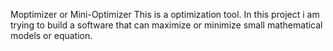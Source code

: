 Moptimizer or Mini-Optimizer
This is a optimization tool.
In this project i am trying to build a software that can maximize or minimize small mathematical models or equation.

